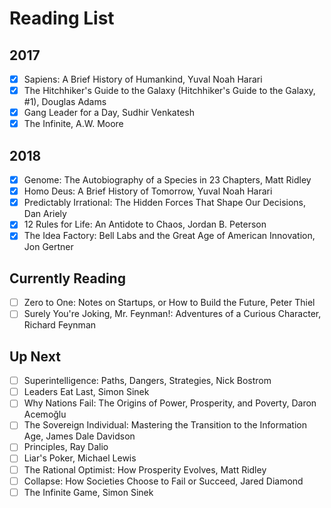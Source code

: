# Reading List

## 2017

- [x] Sapiens: A Brief History of Humankind, Yuval Noah Harari
- [x] The Hitchhiker's Guide to the Galaxy (Hitchhiker's Guide to the Galaxy, #1), Douglas Adams
- [x] Gang Leader for a Day, Sudhir Venkatesh
- [x] The Infinite, A.W. Moore

## 2018

- [x] Genome: The Autobiography of a Species in 23 Chapters, Matt Ridley
- [x] Homo Deus: A Brief History of Tomorrow, Yuval Noah Harari
- [x] Predictably Irrational: The Hidden Forces That Shape Our Decisions, Dan Ariely
- [x] 12 Rules for Life: An Antidote to Chaos, Jordan B. Peterson
- [x] The Idea Factory: Bell Labs and the Great Age of American Innovation, Jon Gertner

## Currently Reading

- [ ] Zero to One: Notes on Startups, or How to Build the Future, Peter Thiel
- [ ] Surely You're Joking, Mr. Feynman!: Adventures of a Curious Character, Richard Feynman

## Up Next

- [ ] Superintelligence: Paths, Dangers, Strategies, Nick Bostrom
- [ ] Leaders Eat Last, Simon Sinek
- [ ] Why Nations Fail: The Origins of Power, Prosperity, and Poverty, Daron Acemoğlu
- [ ] The Sovereign Individual: Mastering the Transition to the Information Age, James Dale Davidson
- [ ] Principles, Ray Dalio
- [ ] Liar's Poker, Michael   Lewis
- [ ] The Rational Optimist: How Prosperity Evolves, Matt Ridley
- [ ] Collapse: How Societies Choose to Fail or Succeed, Jared Diamond
- [ ] The Infinite Game, Simon Sinek
